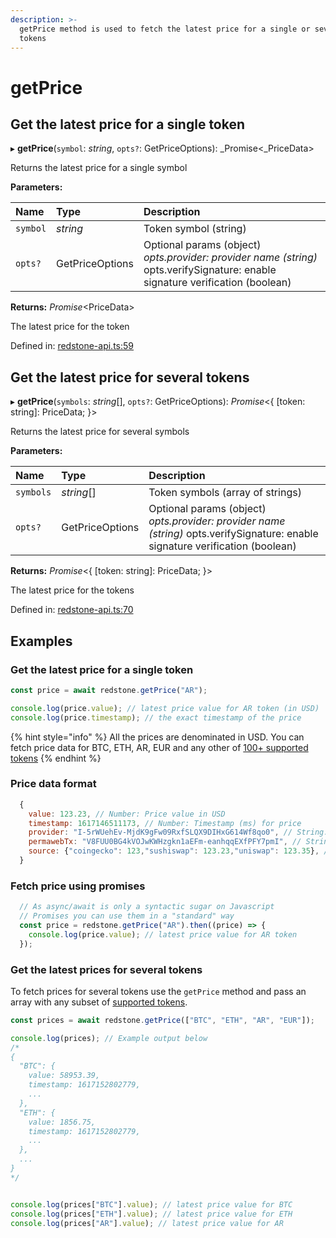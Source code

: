 ```yaml
---
description: >-
  getPrice method is used to fetch the latest price for a single or several
  tokens
---
```


# getPrice

## Get the latest price for a single token

▸ **getPrice**\(`symbol`: _string_, `opts?`: GetPriceOptions\): \_Promise&lt;\_PriceData&gt;

Returns the latest price for a single symbol

**Parameters:**

| Name | Type | Description |
| :--- | :--- | :--- |
| `symbol` | _string_ | Token symbol \(string\) |
| `opts?` | GetPriceOptions | Optional params \(object\)  _opts.provider: provider name \(string\)_  opts.verifySignature: enable signature verification \(boolean\) |

**Returns:** _Promise_&lt;PriceData&gt;

The latest price for the token

Defined in: [redstone-api.ts:59](https://github.com/redstone-finance/redstone-api/blob/6ba5e3a/src/redstone-api.ts#L59)

## Get the latest price for several tokens

▸ **getPrice**\(`symbols`: _string_\[\], `opts?`: GetPriceOptions\): _Promise_&lt;{ \[token: string\]: PriceData; }&gt;

Returns the latest price for several symbols

**Parameters:**

| Name | Type | Description |
| :--- | :--- | :--- |
| `symbols` | _string_\[\] | Token symbols \(array of strings\) |
| `opts?` | GetPriceOptions | Optional params \(object\)  _opts.provider: provider name \(string\)_  opts.verifySignature: enable signature verification \(boolean\) |

**Returns:** _Promise_&lt;{ \[token: string\]: PriceData; }&gt;

The latest price for the tokens

Defined in: [redstone-api.ts:70](https://github.com/redstone-finance/redstone-api/blob/6ba5e3a/src/redstone-api.ts#L70)

## Examples

### Get the latest price for a single token

```javascript
const price = await redstone.getPrice("AR");

console.log(price.value); // latest price value for AR token (in USD)
console.log(price.timestamp); // the exact timestamp of the price
```

{% hint style="info" %}
All the prices are denominated in USD. You can fetch price data for BTC, ETH, AR, EUR and any other of [ 100+ supported tokens](https://github.com/redstone-finance/redstone-api-docs/tree/0a80b22aeb2ddc6374e0a196198ce00137e6a714/methods/docs/ALL_SUPPORTED_TOKENS.md)
{% endhint %}

### **Price data format**

```javascript
  {
    value: 123.23, // Number: Price value in USD
    timestamp: 1617146511173, // Number: Timestamp (ms) for price
    provider: "I-5rWUehEv-MjdK9gFw09RxfSLQX9DIHxG614Wf8qo0", // String: Provider arweave address
    permawebTx: "V8FUU0BG4kVOJwKWHzgkn1aEFm-eanhqqEXfPFY7pmI", // String: Arweave transaction id
    source: {"coingecko": 123,"sushiswap": 123.23,"uniswap": 123.35}, // Object: Prices from different sources
  }
```

### Fetch price using promises

```javascript
  // As async/await is only a syntactic sugar on Javascript
  // Promises you can use them in a "standard" way
  const price = redstone.getPrice("AR").then((price) => {
    console.log(price.value); // latest price value for AR token
  });
```

### Get the latest prices for several tokens

To fetch prices for several tokens use the `getPrice` method and pass an array with any subset of [supported tokens](https://github.com/redstone-finance/redstone-api-docs/tree/0a80b22aeb2ddc6374e0a196198ce00137e6a714/methods/docs/ALL_SUPPORTED_TOKENS.md).

```javascript
const prices = await redstone.getPrice(["BTC", "ETH", "AR", "EUR"]);

console.log(prices); // Example output below
/*
{
  "BTC": {
    value: 58953.39,
    timestamp: 1617152802779,
    ...
  },
  "ETH": {
    value: 1856.75,
    timestamp: 1617152802779,
    ...
  },
  ...
}
*/


console.log(prices["BTC"].value); // latest price value for BTC
console.log(prices["ETH"].value); // latest price value for ETH
console.log(prices["AR"].value); // latest price value for AR
```

